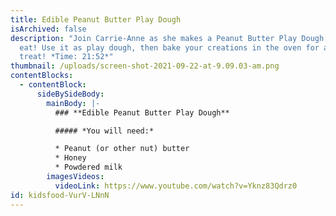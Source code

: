 ```yaml
---
title: Edible Peanut Butter Play Dough
isArchived: false
description: "Join Carrie-Anne as she makes a Peanut Butter Play Dough you can
  eat! Use it as play dough, then bake your creations in the oven for a healthy
  treat! *Time: 21:52*"
thumbnail: /uploads/screen-shot-2021-09-22-at-9.09.03-am.png
contentBlocks:
  - contentBlock:
      sideBySideBody:
        mainBody: |-
          ### **Edible Peanut Butter Play Dough**

          ##### *You will need:* 

          * Peanut (or other nut) butter
          * Honey
          * Powdered milk
        imagesVideos:
          videoLink: https://www.youtube.com/watch?v=Yknz83Qdrz0
id: kidsfood-VurV-LNnN
---
```

